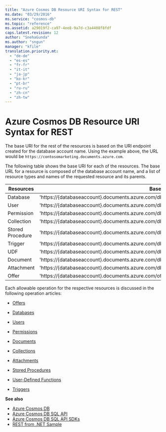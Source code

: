 ```yaml
---
title: "Azure Cosmos DB Resource URI Syntax for REST"
ms.date: "03/29/2016"
ms.service: "cosmos-db"
ms.topic: "reference"
ms.assetid: a29019f2-ca97-4ee8-9a7d-c3a4408f8fdf
caps.latest.revision: 12
author: "SnehaGunda"
ms.author: "sngun"
manager: "kfile"
translation.priority.mt: 
  - "de-de"
  - "es-es"
  - "fr-fr"
  - "it-it"
  - "ja-jp"
  - "ko-kr"
  - "pt-br"
  - "ru-ru"
  - "zh-cn"
  - "zh-tw"
---
```

# Azure Cosmos DB Resource URI Syntax for REST
  The base URI for the rest of the resources is based on the URI endpoint created for the database account name. Using the example above, the URL would be `https://contosomarketing.documents.azure.com`.  
  
 The following table shows the base URI for each of the resources. The base URL for a resource is composed of the database account name, and a list of resource types and names of the requested resource and its parents.  
  
|**Resources**|**Base URI**|  
|-|-|  
|Database|'https://{databaseaccount}.documents.azure.com/dbs/{db}'|  
|User|'https://{databaseaccount}.documents.azure.com/dbs/{db}/users/{user}'|  
|Permission|'https://{databaseaccount}.documents.azure.com/dbs/{db}/users/{user}/permissions/{perm}'|  
|Collection|'https://{databaseaccount}.documents.azure.com/dbs/{db}/colls/{coll}'|  
|Stored Procedure|'https://{databaseaccount}.documents.azure.com/dbs/{db}/colls/{coll}/sprocs/{sproc}'|  
|Trigger|'https://{databaseaccount}.documents.azure.com/dbs/{db}/colls/{coll}/triggers/{trigger}'|  
|UDF|'https://{databaseaccount}.documents.azure.com/dbs/{db}/colls/{coll}/udfs/{udf}'|  
|Document|'https://{databaseaccount}.documents.azure.com/dbs/{db}/colls/{coll}/docs/{doc}'|  
|Attachment|'https://{databaseaccount}.documents.azure.com/dbs/{db}/colls/{coll}/docs/{doc}/attachments/{attch}'|  
|Offer|'https://{databaseaccount}.documents.azure.com/offers/{offer}'|  
  
 Each allowable operation for the respective resources is discussed in the following operation articles:  
  
-   [Offers](offers.md)  
  
-   [Databases](databases.md)  
  
-   [Users](users.md)  
  
-   [Permissions](permissions.md)  
  
-   [Documents](documents.md)  
  
-   [Collections](collections.md)  
  
-   [Attachments](attachments.md)  
  
-   [Stored Procedures](stored-procedures.md)  
  
-   [User-Defined Functions](user-defined-functions.md)  
  
-   [Triggers](triggers.md)  
  
**See also**  
* [Azure Cosmos DB](https://docs.microsoft.com/azure/cosmos-db/introduction) 
* [Azure Cosmos DB SQL API](https://docs.microsoft.com/azure/cosmos-db/sql-api-introduction)   
* [Azure Cosmos DB SQL API SDKs](/azure/cosmos-db/sql-api-sdk-dotnet)    
* [REST from .NET Sample](https://github.com/Azure/azure-documentdb-dotnet/tree/master/samples/rest-from-.net)  
  
  
  

